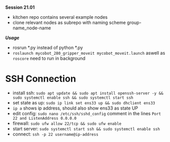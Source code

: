 **Session 21.01**
- kitchen repo contains several example nodes
- clone relevant nodes as subrepo with naming scheme group-name_node-name

***Usage***
- rosrun *.py instead of python *.py
- `roslaunch mycobot_280_gripper_moveit mycobot_moveit.launch` aswell as `roscore` need to run in background 

# SSH Connection

- install ssh: `sudo apt update && sudo apt install openssh-server -y && sudo systemctl enable ssh && sudo systemctl start ssh`
- set state as up: `sudo ip link set ens33 up && sudo dhclient ens33`
- `ip a` shows ip address, should also show ens33 as state UP
- edit config: `sudo nano /etc/ssh/sshd_config` comment in the lines `Port 22 and ListenAddress 0.0.0.0`
- firewall: `sudo ufw allow 22/tcp && sudo ufw enable`
- start server: `sudo systemctl start ssh && sudo systemctl enable ssh`
- connect: `ssh -p 22 username@ip-address`
